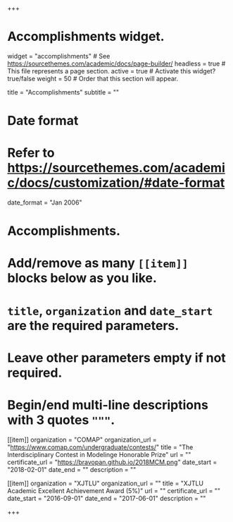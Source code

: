 +++
# Accomplishments widget.
widget = "accomplishments"  # See https://sourcethemes.com/academic/docs/page-builder/
headless = true  # This file represents a page section.
active = true  # Activate this widget? true/false
weight = 50  # Order that this section will appear.

title = "Accomplish&shy;ments"
subtitle = ""

# Date format
#   Refer to https://sourcethemes.com/academic/docs/customization/#date-format
date_format = "Jan 2006"

# Accomplishments.
#   Add/remove as many `[[item]]` blocks below as you like.
#   `title`, `organization` and `date_start` are the required parameters.
#   Leave other parameters empty if not required.
#   Begin/end multi-line descriptions with 3 quotes `"""`.


[[item]]
  organization = "COMAP"
  organization_url = "https://www.comap.com/undergraduate/contests/"
  title = "The Interdisciplinary Contest in Modelinge Honorable Prize"
  url = ""
  certificate_url = "https://bravopan.github.io/2018MCM.png"
  date_start = "2018-02-01"
  date_end = ""
  description = ""

[[item]]
    organization = "XJTLU"
    organization_url = ""
    title = "XJTLU Academic Excellent Achievement Award (5%)"
    url = ""
    certificate_url = ""
    date_start = "2016-09-01"
    date_end = "2017-06-01"
    description = ""

+++
